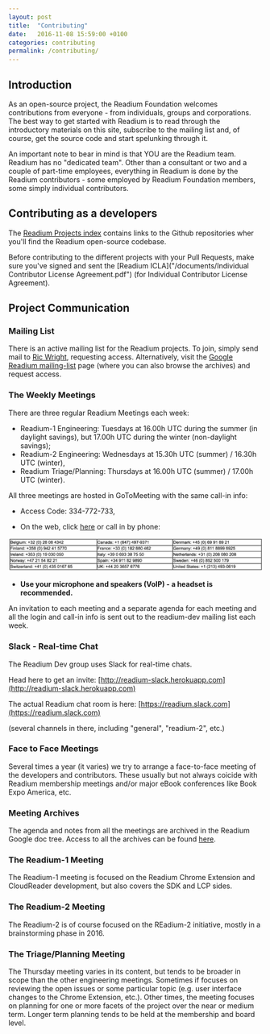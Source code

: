 ```yaml
---
layout: post
title:  "Contributing"
date:   2016-11-08 15:59:00 +0100
categories: contributing
permalink: /contributing/
---
```

## Introduction

As an open-source project, the Readium Foundation welcomes contributions from everyone - from individuals, groups and corporations. The best way to get started with Readium is to read through the introductory materials on this site, subscribe to the mailing list and, of course, get the source code and start spelunking through it.

An important note to bear in mind is that YOU are the Readium team. Readium has no "dedicated team". Other than a consultant or two and a couple of part-time employees, everything in Readium is done by the Readium contributors - some employed by Readium Foundation members, some simply individual contributors.

## Contributing as a developers

The [Readium Projects index](/) contains links to the Github repositories wher you'll find the Readium open-source codebase.

Before contributing to the different projects with your Pull Requests, make sure you've signed and sent the [Readium ICLA]("/documents/Individual Contributor License Agreement.pdf") (for Individual Contributor License Agreement).

## Project Communication

### Mailing List

There is an active mailing list for the Readium projects. To join, simply send mail to [Ric Wright](rkwright@readium.org), requesting access. Alternatively, visit the [Google Readium mailing-list](https://groups.google.com/forum/?fromgroups#!forum/readium-dev) page (where you can also browse the archives) and request access.

### The Weekly Meetings

There are three regular Readium Meetings each week:

- Readium-1 Engineering:	Tuesdays at 16.00h UTC during the summer (in daylight savings), but 17.00h UTC during the winter (non-daylight savings);
- Readium-2 Engineering:	Wednesdays at 15.30h UTC (summer) /  16.30h UTC (winter),
- Readium Triage/Planning:	Thursdays at 16.00h UTC (summer) /  17.00h UTC (winter).

All three meetings are hosted in GoToMeeting with the same call-in info:

- Access Code: 334-772-733,

- On the web, click [here](https://global.gotomeeting.com/join/334772733) or call in by phone:

![phones](/assets/others/phones.png)

- **Use your microphone and speakers (VoIP) - a headset is recommended.**

An invitation to each meeting and a separate agenda for each meeting and all the login and call-in info is sent out to the readium-dev mailing list each week.

### Slack - Real-time Chat

The Readium Dev group uses Slack for real-time chats.

Head here to get an invite:
[http://readium-slack.herokuapp.com](http://readium-slack.herokuapp.com)

The actual Readium chat room is here:
[https://readium.slack.com](https://readium.slack.com)

(several channels in there, including "general", "readium-2", etc.)

### Face to Face Meetings

Several times a year (it varies) we try to arrange a face-to-face meeting of the developers and contributors. These usually but not always coicide with Readium membership meetings and/or major eBook conferences like Book Expo America, etc.

### Meeting Archives

The agenda and notes from all the meetings are archived in the Readium Google doc tree. Access to all the archives can be found [here](https://drive.google.com/drive/folders/0BzaNaBNAB6FjRmFocHotbV9nMFU?hl=en).

### The Readium-1 Meeting

The Readium-1 meeting is focused on the Readium Chrome Extension and CloudReader development, but also covers the SDK and LCP sides.

### The Readium-2 Meeting

The Readium-2  is of course focused on the REadium-2 initiative, mostly in a brainstorming phase in 2016.

### The Triage/Planning Meeting

The Thursday meeting varies in its content, but tends to be broader in scope than the other engineering meetings. Sometimes if focuses on reviewing the open issues or some particular topic (e.g. user interface changes to the Chrome Extension, etc.). Other times, the meeting focuses on planning for one or more facets of the project over the near or medium term. Longer term planning tends to be held at the membership and board level.